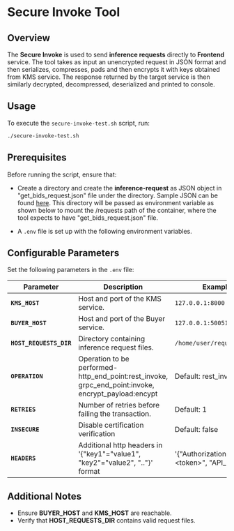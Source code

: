 # Secure Invoke Tool

## Overview
The **Secure Invoke** is used to send **inference requests** directly to **Frontend** service. The tool takes as input an unencrypted request in JSON format and then serializes, compresses, pads and then encrypts it with keys obtained from KMS service. The response returned by the target service is then similarly decrypted, decompressed, deserialized and printed to console.

## Usage
To execute the `secure-invoke-test.sh` script, run:

```sh
./secure-invoke-test.sh
```

## Prerequisites
Before running the script, ensure that:

- Create a directory and create the **inference-request** as JSON object in "get_bids_request.json" file under the directory. Sample JSON can be found [here](https://github.com/iSPIRT/depa-inferencing/blob/main/docs/depa_inferencing_alpha.md#data-provider). This directory will be passed as environment variable as shown below to mount the /requests path of the container, where the tool expects to have "get_bids_request.json" file.

- A `.env` file is set up with the following environment variables.


## Configurable Parameters
Set the following parameters in the `.env` file:

| Parameter         | Description                                                 | Example |
|------------------|-------------------------------------------------------------|---------|
| **`KMS_HOST`**   | Host and port of the KMS service.                           | `127.0.0.1:8000` |
| **`BUYER_HOST`** | Host and port of the Buyer service.                         | `127.0.0.1:50051` |
| **`HOST_REQUESTS_DIR`** | Directory containing inference request files.       | `/home/user/requests` |
| **`OPERATION`**  | Operation to be performed- http_end_point:rest_invoke, grpc_end_point:invoke, encrypt_payload:encypt | Default: rest_invoke |
| **`RETRIES`**    | Number of retries before failing the transaction.          | Default: 1 |
| **`INSECURE`**   | Disable certification verification                         | Default: false |
| **`HEADERS`**    | Additional http headers in '{"key1"="value1", "key2"="value2", ".."}' format | '{"Authorization"="Bearer \<token\>", "API_KEY"=""}' |


## Additional Notes
- Ensure **BUYER_HOST** and **KMS_HOST** are reachable.
- Verify that **HOST_REQUESTS_DIR** contains valid request files.

